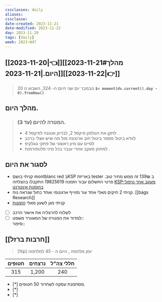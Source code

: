 ```yaml
---
cssclasses: daily
aliases: 
cssclasse: 
date-created: 2023-11-21
date-modified: 2023-11-22
day: 2023-11-20
tags: [daily]
week: 2023-W47
---
```


## [[2023-11-20|👈]][[2023-11-21#מהלך היום.|2023-11-21]][[2023-11-22|👉]]

>  20 נובמבר יום שני היום ה- 324, השבוע ה **`$= moment(dv.current().day - 0).fromNow()`**

## מהלך היום.

> ###  המטרה להיום (עד 3).
> - לתקן את הטלפון פיקסל 2, לבדוק אנטנה לפיקסל 4
> - לוודא ביטול מספר ביטול חוב ארננונה מול מה שיש אצלי ברכב
> - לסיים עם מיון ראשוני של פתקי גוגלקיפ
> - למחוק מעקב אחרי ענבר בכל מיני פלטפורמות .

## לסגור את היום

- קניתי בושם montblanc red בKSP באריזת tester ב 139₪ זה ממש מחיר טוב.
	פרטי התשלום עבור הזמנה 19825619 התקבלו בהצלחה [KSP-מעקב אחר טיפול בהזמנת אינטרנט](https://ksp.co.il/cart/order-tracking/0543043757-19825619-1335896939)
- קניתי 2 תיקים  מאלי אחד עור מזוייף ארגונומי ואחד כחול שנראה נוח. [[bags Research]]
- קניתי מגן לשעון מאלי [הזמנות](https://www.aliexpress.com/p/order/index.html)

- [ ] לשלוח להרצליה את אישור הרכב
- [ ] למדוד את המנורה של המאוורר
משפט::  
סיפור::

## [[חרבות ברזל]]

> [!tip]  יומן מלחמה , היום ה - 45 למלחמה

 | חטופים | נרצחים | חללי צה"ל |
 |:------:|:------:|:---------:|
 | 315    | 1,200  | 240       |
 
- [*]  מסתמנת עסקה לשחרור 50 חטופים.
- [*]  
- [*]  
